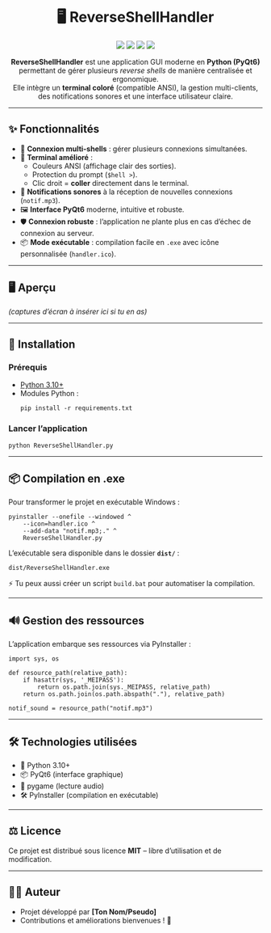 <h1 align="center">🖥️ ReverseShellHandler</h1>

<p align="center">
  <img src="https://img.shields.io/badge/python-3.10%2B-blue?logo=python" />
  <img src="https://img.shields.io/badge/PyQt6-GUI-green?logo=qt" />
  <img src="https://img.shields.io/badge/build-pyinstaller-orange?logo=windows" />
  <img src="https://img.shields.io/badge/license-MIT-lightgrey" />
</p>

<p align="center">
  <b>ReverseShellHandler</b> est une application GUI moderne en <b>Python (PyQt6)</b> permettant de gérer plusieurs <i>reverse shells</i> de manière centralisée et ergonomique.<br>
  Elle intègre un <b>terminal coloré</b> (compatible ANSI), la gestion multi-clients, des notifications sonores et une interface utilisateur claire.
</p>

---

<h2>✨ Fonctionnalités</h2>

<ul>
  <li>🔗 <b>Connexion multi-shells</b> : gérer plusieurs connexions simultanées.</li>
  <li>🎨 <b>Terminal amélioré</b> :
    <ul>
      <li>Couleurs ANSI (affichage clair des sorties).</li>
      <li>Protection du prompt (<code>$hell ></code>).</li>
      <li>Clic droit = <b>coller</b> directement dans le terminal.</li>
    </ul>
  </li>
  <li>🔔 <b>Notifications sonores</b> à la réception de nouvelles connexions (<code>notif.mp3</code>).</li>
  <li>🖼️ <b>Interface PyQt6</b> moderne, intuitive et robuste.</li>
  <li>🛡️ <b>Connexion robuste</b> : l’application ne plante plus en cas d’échec de connexion au serveur.</li>
  <li>📦 <b>Mode exécutable</b> : compilation facile en <code>.exe</code> avec icône personnalisée (<code>handler.ico</code>).</li>
</ul>

---

<h2>🖥️ Aperçu</h2>

<p><i>(captures d’écran à insérer ici si tu en as)</i></p>

---

<h2>🚀 Installation</h2>

<h3>Prérequis</h3>
<ul>
  <li><a href="https://www.python.org/downloads/">Python 3.10+</a></li>
  <li>Modules Python :
    <pre><code>pip install -r requirements.txt</code></pre>
  </li>
</ul>

<h3>Lancer l’application</h3>
<pre><code>python ReverseShellHandler.py</code></pre>

---

<h2>📦 Compilation en .exe</h2>

<p>Pour transformer le projet en exécutable Windows :</p>

<pre><code>pyinstaller --onefile --windowed ^
    --icon=handler.ico ^
    --add-data "notif.mp3;." ^
    ReverseShellHandler.py
</code></pre>

<p>L’exécutable sera disponible dans le dossier <b><code>dist/</code></b> :</p>

<pre><code>dist/ReverseShellHandler.exe
</code></pre>

<p>⚡ Tu peux aussi créer un script <code>build.bat</code> pour automatiser la compilation.</p>

---

<h2>🔊 Gestion des ressources</h2>

<p>L’application embarque ses ressources via PyInstaller :</p>

<pre><code class="language-python">import sys, os

def resource_path(relative_path):
    if hasattr(sys, '_MEIPASS'):
        return os.path.join(sys._MEIPASS, relative_path)
    return os.path.join(os.path.abspath("."), relative_path)

notif_sound = resource_path("notif.mp3")
</code></pre>

---

<h2>🛠️ Technologies utilisées</h2>
<ul>
  <li>🐍 Python 3.10+</li>
  <li>📦 PyQt6 (interface graphique)</li>
  <li>🎵 pygame (lecture audio)</li>
  <li>🛠️ PyInstaller (compilation en exécutable)</li>
</ul>

---

<h2>⚖️ Licence</h2>
<p>Ce projet est distribué sous licence <b>MIT</b> – libre d’utilisation et de modification.</p>

---

<h2>👨‍💻 Auteur</h2>
<ul>
  <li>Projet développé par <b>[Ton Nom/Pseudo]</b></li>
  <li>Contributions et améliorations bienvenues ! 🎉</li>
</ul>
